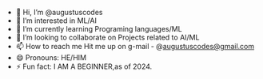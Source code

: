 - 👋 Hi, I’m @augustuscodes
- 👀 I’m interested in ML/AI
- 🌱 I’m currently learning Programing languages/ML
- 💞️ I’m looking to collaborate on Projects related to AI/ML
- 📫 How to reach me Hit me up on g-mail - @augustuscodes@gmail.com
- 😄 Pronouns: HE/HIM
- ⚡ Fun fact: I AM A BEGINNER,as of 2024.

<!---
augustuscodes/augustuscodes is a ✨ special ✨ repository because its `README.md` (this file) appears on your GitHub profile.
You can click the Preview link to take a look at your changes.
--->
